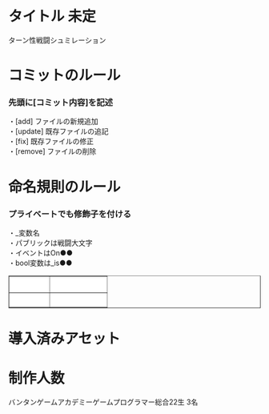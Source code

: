 <h1> タイトル 未定 </h1>
ターン性戦闘シュミレーション

<h1> コミットのルール </h1>
<h3> 先頭に[コミット内容]を記述 </h3>
・[add] ファイルの新規追加<br>
・[update] 既存ファイルの追記<br>
・[fix] 既存ファイルの修正<br>
・[remove] ファイルの削除<br>

<h1> 命名規則のルール </h1>
<h3> プライベートでも修飾子を付ける </h3>
・_変数名<br>
・パブリックは戦闘大文字<br>
・イベントはOn●●<br>
・bool変数は_is●●<br>

<table border="1" width="300">
<tr>
<th bgcolor="#FFFFFF"><font color="#FFFFFF">エンジン</font></th>
<th bgcolor="#FFFFFF"><font color="#FFFFFF">バージョン</font></th>
</tr>
<tr>
<th bgcolor="#FFFFFF"><font color="#FFFFFF">Unity</font></th>
<th bgcolor="#FFFFFF"><font color="#FFFFFF">2020.3.33f1</font></th>
</tr>
</table>

<h1> 導入済みアセット </h1>

<h1> 制作人数 </h1>
バンタンゲームアカデミーゲームプログラマー総合22生 3名<br>
